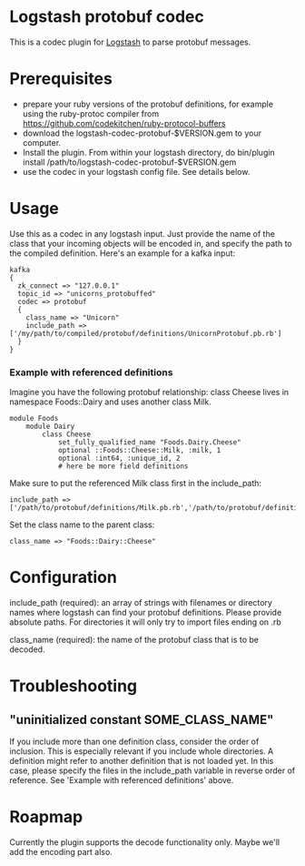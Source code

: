 # Logstash protobuf codec

This is a codec plugin for [Logstash](https://github.com/elastic/logstash) to parse protobuf messages.

# Prerequisites
 
* prepare your ruby versions of the protobuf definitions, for example using the ruby-protoc compiler from https://github.com/codekitchen/ruby-protocol-buffers
* download the logstash-codec-protobuf-$VERSION.gem to your computer.
* Install the plugin. From within your logstash directory, do
	bin/plugin install /path/to/logstash-codec-protobuf-$VERSION.gem
* use the codec in your logstash config file. See details below.

# Usage

Use this as a codec in any logstash input. Just provide the name of the class that your incoming objects will be encoded in, and specify the path to the compiled definition.
Here's an example for a kafka input:

	kafka 
  	{
      zk_connect => "127.0.0.1"
      topic_id => "unicorns_protobuffed"
      codec => protobuf 
      {
        class_name => "Unicorn"
        include_path => ['/my/path/to/compiled/protobuf/definitions/UnicornProtobuf.pb.rb']
      }
  	}   

### Example with referenced definitions

Imagine you have the following protobuf relationship: class Cheese lives in namespace Foods::Dairy and uses another class Milk. 

	module Foods
  		module Dairy
    		class Cheese
    			set_fully_qualified_name "Foods.Dairy.Cheese"
			    optional ::Foods::Cheese::Milk, :milk, 1
			    optional :int64, :unique_id, 2
			    # here be more field definitions

Make sure to put the referenced Milk class first in the include_path:

	include_path => ['/path/to/protobuf/definitions/Milk.pb.rb','/path/to/protobuf/definitions/Cheese.pb.rb']

Set the class name to the parent class:
	
	class_name => "Foods::Dairy::Cheese"

# Configuration

include_path	(required): an array of strings with filenames or directory names where logstash can find your protobuf definitions. Please provide absolute paths. For directories it will only try to import files ending on .rb

class_name		(required): the name of the protobuf class that is to be decoded.


# Troubleshooting

## "uninitialized constant SOME_CLASS_NAME"

If you include more than one definition class, consider the order of inclusion. This is especially relevant if you include whole directories. A definition might refer to another definition that is not loaded yet. In this case, please specify the files in the include_path variable in reverse order of reference. See 'Example with referenced definitions' above.


# Roapmap

Currently the plugin supports the decode functionality only. Maybe we'll add the encoding part also.
